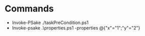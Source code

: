# Commands
- Invoke-PSake ./taskPreCondition.ps1
- Invoke-psake .\properties.ps1 -properties @{"x"="1";"y"="2"}